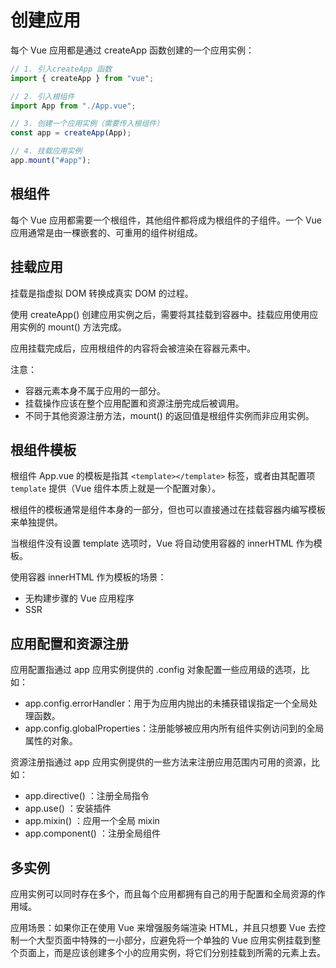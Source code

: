 # 创建应用

每个 Vue 应用都是通过 createApp 函数创建的一个应用实例：

```ts
// 1. 引入createApp 函数
import { createApp } from "vue";

// 2. 引入根组件
import App from "./App.vue";

// 3. 创建一个应用实例（需要传入根组件）
const app = createApp(App);

// 4. 挂载应用实例
app.mount("#app");
```

## 根组件

每个 Vue 应用都需要一个根组件，其他组件都将成为根组件的子组件。一个 Vue 应用通常是由一棵嵌套的、可重用的组件树组成。

## 挂载应用

挂载是指虚拟 DOM 转换成真实 DOM 的过程。

使用 createApp() 创建应用实例之后，需要将其挂载到容器中。挂载应用使用应用实例的 mount() 方法完成。

应用挂载完成后，应用根组件的内容将会被渲染在容器元素中。

注意：

- 容器元素本身不属于应用的一部分。
- 挂载操作应该在整个应用配置和资源注册完成后被调用。
- 不同于其他资源注册方法，mount() 的返回值是根组件实例而非应用实例。

## 根组件模板

根组件 App.vue 的模板是指其 `<template></template>` 标签，或者由其配置项 `template` 提供（Vue 组件本质上就是一个配置对象）。

根组件的模板通常是组件本身的一部分，但也可以直接通过在挂载容器内编写模板来单独提供。

当根组件没有设置 template 选项时，Vue 将自动使用容器的 innerHTML 作为模板。

使用容器 innerHTML 作为模板的场景：

- 无构建步骤的 Vue 应用程序
- SSR

## 应用配置和资源注册

应用配置指通过 app 应用实例提供的 .config 对象配置一些应用级的选项，比如：

- app.config.errorHandler：用于为应用内抛出的未捕获错误指定一个全局处理函数。
- app.config.globalProperties：注册能够被应用内所有组件实例访问到的全局属性的对象。

资源注册指通过 app 应用实例提供的一些方法来注册应用范围内可用的资源，比如：

- app.directive() ：注册全局指令
- app.use() ：安装插件
- app.mixin() ：应用一个全局 mixin
- app.component() ：注册全局组件

## 多实例

应用实例可以同时存在多个，而且每个应用都拥有自己的用于配置和全局资源的作用域。

应用场景：如果你正在使用 Vue 来增强服务端渲染 HTML，并且只想要 Vue 去控制一个大型页面中特殊的一小部分，应避免将一个单独的 Vue 应用实例挂载到整个页面上，而是应该创建多个小的应用实例，将它们分别挂载到所需的元素上去。

